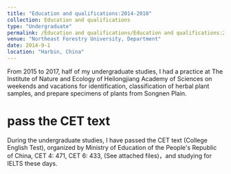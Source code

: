 ```yaml
---
title: "Education and qualifications:2014-2018"
collection: Education and qualifications
type: "Undergraduate"
permalink: /Education and qualifications/Education and qualifications:2014-2018
venue: "Northeast Forestry University, Department"
date: 2014-9-1
location: "Harbin, China"
---
```


From 2015 to 2017, half of my undergraduate studies, I had a practice at The Institute of Nature and Ecology of Heilongjiang Academy of Sciences on weekends and vacations for identification, classification of herbal plant samples, and prepare specimens of plants from Songnen Plain.

pass the CET text
======
During the undergraduate studies, I have passed the CET text (College English Test), organized by Ministry of Education of the People's Republic of China, CET 4: 471, CET 6: 433, (See attached files)，and studying for IELTS these days.

